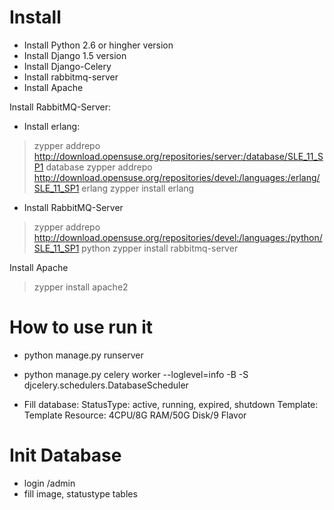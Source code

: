Install
======

* Install Python 2.6 or hingher version
* Install Django 1.5 version
* Install Django-Celery
* Install rabbitmq-server
* Install Apache

Install RabbitMQ-Server:

* Install erlang:

> zypper addrepo http://download.opensuse.org/repositories/server:/database/SLE_11_SP1 database
> zypper addrepo http://download.opensuse.org/repositories/devel:/languages:/erlang/SLE_11_SP1 erlang
> zypper install erlang

* Install RabbitMQ-Server

> zypper addrepo http://download.opensuse.org/repositories/devel:/languages:/python/SLE_11_SP1 python
> zypper install rabbitmq-server

Install Apache

> zypper install apache2

How to use run it 
======

* python manage.py runserver
* python manage.py celery worker --loglevel=info -B -S djcelery.schedulers.DatabaseScheduler

* Fill database:
StatusType: active, running, expired, shutdown
Template: Template
Resource: 4CPU/8G RAM/50G Disk/9 Flavor

Init Database
======

* login /admin
* fill image, statustype tables
